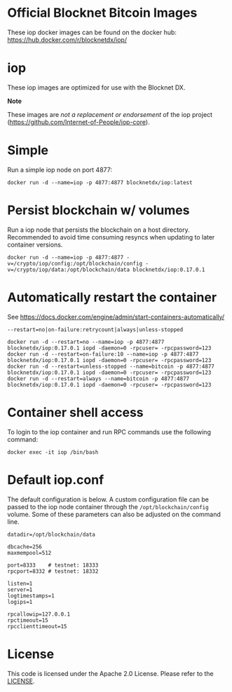 Official Blocknet Bitcoin Images
=================================

These iop docker images can be found on the docker hub: https://hub.docker.com/r/blocknetdx/iop/

iop
========

These iop images are optimized for use with the Blocknet DX.

**Note**

These images are _not a replacement or endorsement_ of the iop project (https://github.com/Internet-of-People/iop-core).


Simple
======

Run a simple iop node on port 4877:
```
docker run -d --name=iop -p 4877:4877 blocknetdx/iop:latest
```


Persist blockchain w/ volumes
=============================

Run a iop node that persists the blockchain on a host directory. Recommended to avoid time consuming resyncs when updating to later container versions.
```
docker run -d --name=iop -p 4877:4877 -v=/crypto/iop/config:/opt/blockchain/config -v=/crypto/iop/data:/opt/blockchain/data blocknetdx/iop:0.17.0.1
```


Automatically restart the container
===================================

See https://docs.docker.com/engine/admin/start-containers-automatically/

`--restart=no|on-failure:retrycount|always|unless-stopped`

```
docker run -d --restart=no --name=iop -p 4877:4877 blocknetdx/iop:0.17.0.1 iopd -daemon=0 -rpcuser= -rpcpassword=123
docker run -d --restart=on-failure:10 --name=iop -p 4877:4877 blocknetdx/iop:0.17.0.1 iopd -daemon=0 -rpcuser= -rpcpassword=123
docker run -d --restart=unless-stopped --name=bitcoin -p 4877:4877 blocknetdx/iop:0.17.0.1 iopd -daemon=0 -rpcuser= -rpcpassword=123
docker run -d --restart=always --name=bitcoin -p 4877:4877 blocknetdx/iop:0.17.0.1 iopd -daemon=0 -rpcuser= -rpcpassword=123
```


Container shell access
======================

To login to the iop container and run RPC commands use the following command:
```
docker exec -it iop /bin/bash
```


Default iop.conf
=====================

The default configuration is below. A custom configuration file can be passed to the iop  node container through the `/opt/blockchain/config` volume. Some of these parameters can also be adjusted on the command line.
```
datadir=/opt/blockchain/data

dbcache=256
maxmempool=512

port=8333    # testnet: 18333
rpcport=8332 # testnet: 18332

listen=1
server=1
logtimestamps=1
logips=1

rpcallowip=127.0.0.1
rpctimeout=15
rpcclienttimeout=15
```


License
=======

This code is licensed under the Apache 2.0 License. Please refer to the [LICENSE](https://github.com/BlocknetDX/dockerimages/blob/master/LICENSE).